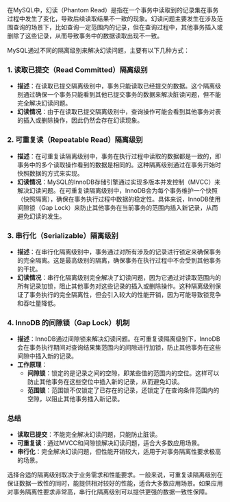 在MySQL中，幻读（Phantom Read）是指在一个事务中读取到的记录集在事务过程中发生了变化，导致后续读取结果不一致的现象。幻读问题主要发生在涉及范围查询的场景下，比如查询一定范围内的记录，但在查询过程中，其他事务插入或删除了这些记录，从而导致事务中的数据读取出现不一致。

MySQL通过不同的隔离级别来解决幻读问题，主要有以下几种方式：

### 1. **读取已提交（Read Committed）隔离级别**

- **描述**：在读取已提交隔离级别中，事务只能读取已经提交的数据。这个隔离级别通过确保一个事务只能看到其他已提交事务的数据来解决脏读问题，但不能完全解决幻读问题。
- **幻读情况**：由于在读取已提交隔离级别中，查询操作可能会看到其他事务对表的插入或删除操作，因此仍然会存在幻读现象。

### 2. **可重复读（Repeatable Read）隔离级别**

- **描述**：在可重复读隔离级别中，事务在执行过程中读取的数据都是一致的，即事务中的多个读取操作看到的数据是相同的。这种隔离级别通过在事务开始时快照数据的方式来实现。
- **幻读情况**：MySQL的InnoDB存储引擎通过实现多版本并发控制（MVCC）来解决幻读问题。在可重复读隔离级别中，InnoDB会为每个事务维护一个快照（快照隔离），确保在事务执行过程中数据的稳定性。具体来说，InnoDB使用间隙锁（Gap Lock）来防止其他事务在当前事务的范围内插入新记录，从而避免幻读的发生。

### 3. **串行化（Serializable）隔离级别**

- **描述**：在串行化隔离级别中，事务通过对所有涉及的记录进行锁定来确保事务的完全隔离。这是最高级别的隔离，确保事务在执行过程中不会受到其他事务的干扰。
- **幻读情况**：串行化隔离级别完全解决了幻读问题，因为它通过对读取范围内的所有记录加锁，阻止其他事务对这些记录的插入或删除操作。这种隔离级别保证了事务执行的完全隔离性，但会引入较大的性能开销，因为可能导致锁竞争和吞吐量降低。

### 4. **InnoDB 的间隙锁（Gap Lock）机制**

- **描述**：InnoDB通过间隙锁来解决幻读问题。在可重复读隔离级别下，InnoDB会在事务执行期间对查询结果集范围内的间隙进行加锁，防止其他事务在这些间隙中插入新的记录。
- **工作原理**：
  - **间隙锁**：锁定的是记录之间的空隙，即某些值的范围内的空位。这样可以防止其他事务在这些空位中插入新的记录，从而避免幻读。
  - **范围锁**：范围锁不仅锁定了已存在的记录，还锁定了在查询条件范围内的空隙，以阻止其他事务插入新记录。

### 总结

- **读取已提交**：不能完全解决幻读问题，只能防止脏读。
- **可重复读**：通过MVCC和间隙锁解决幻读问题，适合大多数应用场景。
- **串行化**：完全解决幻读问题，但性能开销较大，适用于对事务隔离性要求极高的场景。

选择合适的隔离级别取决于业务需求和性能要求。一般来说，可重复读隔离级别在保证数据一致性的同时，能提供相对较好的性能，适合大多数应用场景。如果应用对事务隔离性要求非常高，串行化隔离级别可以提供更强的数据一致性保障。